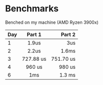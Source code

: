 # Benchmarks

Benched on my machine (AMD Ryzen 3900x)

| Day      |     Part 1    | Part 2     |
|----------|:-------------:|----------: |
| 1        |  1.9us        | 3us        |
| 2        |  2.2us        | 1.6ms      |
| 3        | 727.88 us     | 751.70 us  |
| 4        | 960 us        | 980 us     |
| 6        | 1ms           | 1.3 ms     |
